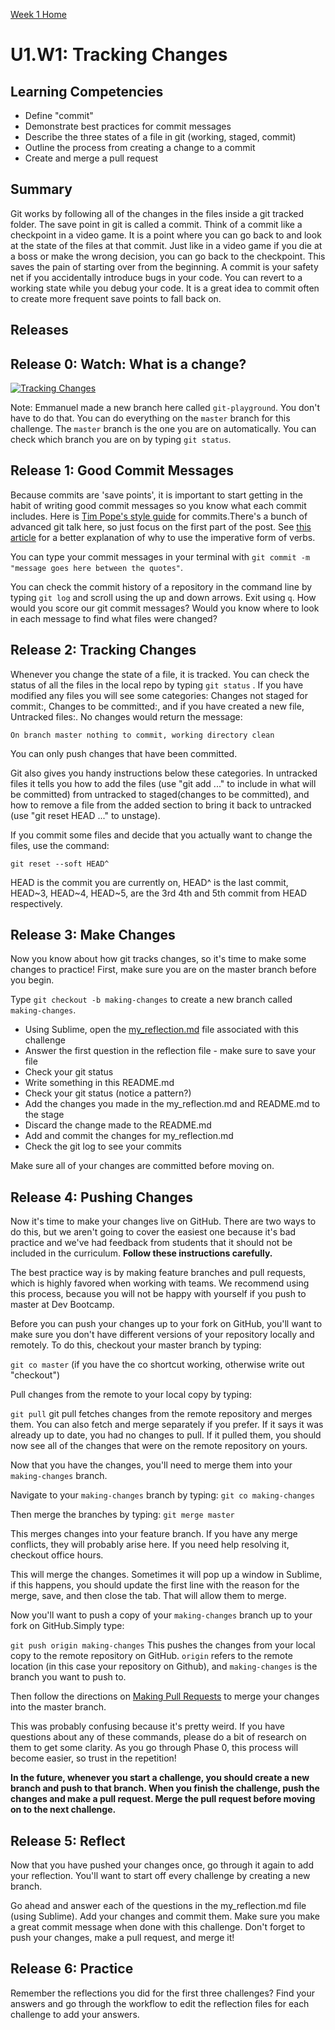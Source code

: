 [Week 1 Home](../)

# U1.W1: Tracking Changes

## Learning Competencies

- Define "commit"
- Demonstrate best practices for commit messages
- Describe the three states of a file in git (working, staged, commit)
- Outline the process from creating a change to a commit
- Create and merge a pull request

## Summary

Git works by following all of the changes in the files inside a git tracked folder. The save point in git is called a commit. Think of a commit like a checkpoint in a video game. It is a point where you can go back to and look at the state of the files at that commit. Just like in a video game if you die at a boss or make the wrong decision, you can go back to the checkpoint. This saves the pain of starting over from the beginning. A commit is your safety net if you accidentally introduce bugs in your code. You can revert to a working state while you debug your code. It is a great idea to commit often to create more frequent save points to fall back on.

## Releases

## Release 0: Watch: What is a change?
[![Tracking Changes](http://img.youtube.com/vi/cBTs3WWMXUs/0.jpg)](http://www.youtube.com/watch?v=cBTs3WWMXUs)

Note: Emmanuel made a new branch here called `git-playground`. You don't have to do that. You can do everything on the `master` branch for this challenge. The `master` branch is the one you are on automatically. You can check which branch you are on by typing `git status`.

## Release 1: Good Commit Messages

Because commits are 'save points', it is important to start getting in the habit of writing good commit messages so you know what each commit includes. Here is [Tim Pope's style guide](http://tbaggery.com/2008/04/19/a-note-about-git-commit-messages.html) for commits.There's a bunch of advanced git talk here, so just focus on the first part of the post. See [this article](http://365git.tumblr.com/post/3308646748/writing-git-commit-messages) for a better explanation of why to use the imperative form of verbs.

You can type your commit messages in your terminal with `git commit -m "message goes here between the quotes"`.

You can check the commit history of a repository in the command line by typing `git log` and scroll using the up and down arrows. Exit using `q`. How would you score our git commit messages? Would you know where to look in each message to find what files were changed?

## Release 2: Tracking Changes

Whenever you change the state of a file, it is tracked. You can check the status of all the files in the local repo by typing `git status` . If you have modified any files you will see some categories: Changes not staged for commit:, Changes to be committed:, and if you have created a new file, Untracked files:. No changes would return the message:

`On branch master
nothing to commit, working directory clean`

You can only push changes that have been committed.

Git also gives you handy instructions below these categories. In untracked files it tells you how to add the files (use "git add <file>..." to include in what will be committed) from untracked to staged(changes to be committed), and how to remove a file from the added section to bring it back to untracked (use "git reset HEAD <file>..." to unstage).

If you commit some files and decide that you actually want to change the files, use the command:

`git reset --soft HEAD^`

HEAD is the commit you are currently on, HEAD^ is the last commit, HEAD~3, HEAD~4, HEAD~5, are the 3rd 4th and 5th commit from HEAD respectively.

## Release 3: Make Changes

Now you know about how git tracks changes, so it's time to make some changes to practice! First, make sure you are on the master branch before you begin.

Type `git checkout -b making-changes` to create a new branch called `making-changes`.

- Using Sublime, open the [my_reflection.md](my_reflection.md) file associated with this challenge
- Answer the first question in the reflection file - make sure to save your file
- Check your git status
- Write something in this README.md
- Check your git status (notice a pattern?)
- Add the changes you made in the my_reflection.md and README.md to the stage
- Discard the change made to the README.md
- Add and commit the changes for my_reflection.md
- Check the git log to see your commits

Make sure all of your changes are committed before moving on.

## Release 4: Pushing Changes

Now it's time to make your changes live on GitHub. There are two ways to do this, but we aren't going to cover the easiest one because it's bad practice and we've had feedback from students that it should not be included in the curriculum. **Follow these instructions carefully.**

The best practice way is by making feature branches and pull requests, which is highly favored when working with teams. We recommend using this process, because you will not be happy with yourself if you push to master at Dev Bootcamp.

Before you can push your changes up to your fork on GitHub, you'll want to make sure you don't have different versions of your repository locally and remotely. To do this, checkout your master branch by typing:

`git co master` (if you have the co shortcut working, otherwise write out "checkout")

Pull changes from the remote to your local copy by typing:

`git pull`  git pull fetches changes from the remote repository and merges them. You can also fetch and merge separately if you prefer. If it says it was already up to date, you had no changes to pull. If it pulled them, you should now see all of the changes that were on the remote repository on yours.

Now that you have the changes, you'll need to merge them into your `making-changes` branch.

Navigate to your `making-changes` branch by typing:
`git co making-changes`

Then merge the branches by typing:
`git merge master`

This merges changes into your feature branch. If you have any merge conflicts, they will probably arise here. If you need help resolving it, checkout office hours.

This will merge the changes. Sometimes it will pop up a window in Sublime, if this happens, you should update the first line with the reason for the merge, save, and then close the tab. That will allow them to merge.

Now you'll want to push a copy of your `making-changes` branch up to your fork on GitHub.Simply type:

`git push origin making-changes`
This pushes the changes from your local copy to the remote repository on GitHub. `origin` refers to the remote location (in this case your repository on Github), and `making-changes` is the branch you want to push to.

Then follow the directions on [Making Pull Requests](making-pull-requests.md) to merge  your changes into the master branch.

This was probably confusing because it's pretty weird. If you have questions about any of these commands, please do a bit of research on them to get some clarity. As you go through Phase 0, this process will become easier, so trust in the repetition!

**In the future, whenever you start a challenge, you should create a new branch and push to that branch. When you finish the challenge, push the changes and make a pull request. Merge the pull request before moving on to the next challenge.**

## Release 5: Reflect
Now that you have pushed your changes once, go through it again to add your reflection. You'll want to start off every challenge by creating a new branch.

Go ahead and answer each of the questions in the my_reflection.md file (using Sublime). Add your changes and commit them. Make sure you make a great commit message when done with this challenge. Don't forget to push your changes, make a pull request, and merge it!

## Release 6: Practice
Remember the reflections you did for the first three challenges? Find your answers and go through the workflow to edit the reflection files for each challenge to add your answers.

